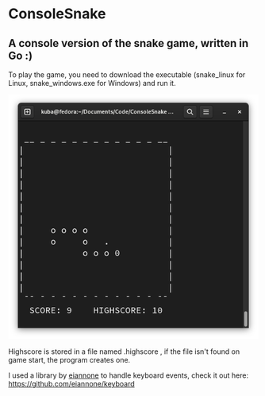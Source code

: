 # ConsoleSnake
## A console version of the snake game, written in Go :)
To play the game, you need to download the executable (snake_linux for Linux, snake_windows.exe for Windows) and run it.

![alt text](https://github.com/KubaVejrazka/ConsoleSnake/blob/37916df657f5d4612eccc23a09e5a8c48ab15227/image.png)

Highscore is stored in a file named .highscore , if the file isn't found on game start, the program creates one.

I used a library by [eiannone](https://github.com/eiannone) to handle keyboard events, check it out here: https://github.com/eiannone/keyboard

